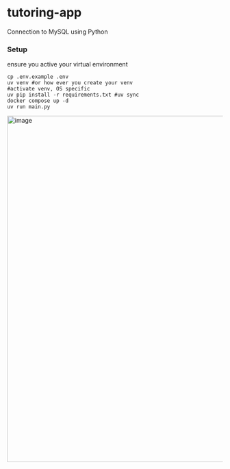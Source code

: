 # tutoring-app
Connection to MySQL using Python

### Setup

ensure you active your virtual environment

```
cp .env.example .env
uv venv #or how ever you create your venv
#activate venv, OS specific
uv pip install -r requirements.txt #uv sync
docker compose up -d
uv run main.py
```
<img width="539" height="808" alt="image" src="https://github.com/user-attachments/assets/1ff261c4-bf6f-4201-b56d-bdbea7ae8561" />
